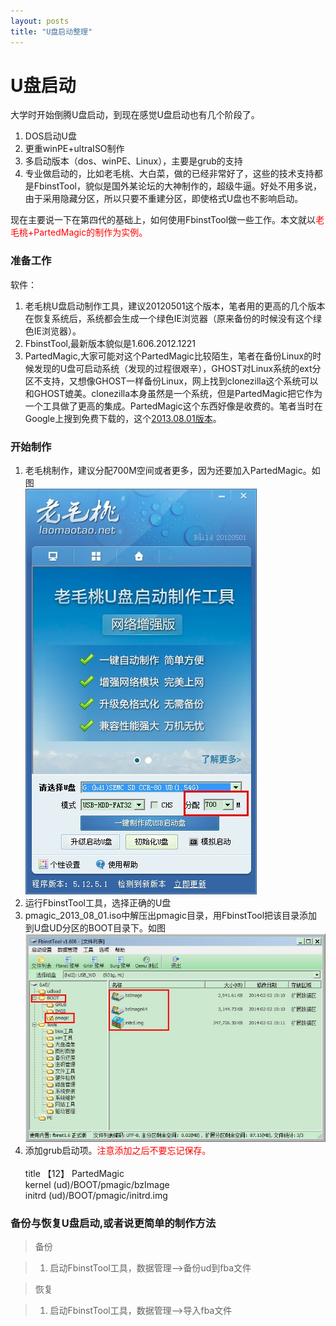 ```yaml
---
layout: posts
title: "U盘启动整理"
---
```


# U盘启动
大学时开始倒腾U盘启动，到现在感觉U盘启动也有几个阶段了。

1. DOS启动U盘
2. 更重winPE+ultraISO制作
3. 多启动版本（dos、winPE、Linux），主要是grub的支持
4. 专业做启动的，比如老毛桃、大白菜，做的已经非常好了，这些的技术支持都是FbinstTool，貌似是国外某论坛的大神制作的，超级牛逼。好处不用多说，由于采用隐藏分区，所以只要不重建分区，即使格式U盘也不影响启动。

现在主要说一下在第四代的基础上，如何使用FbinstTool做一些工作。本文就以<font color="red">老毛桃+PartedMagic的制作为实例。</font>

### 准备工作
软件：

1. 老毛桃U盘启动制作工具，建议20120501这个版本，笔者用的更高的几个版本在恢复系统后，系统都会生成一个绿色IE浏览器（原来备份的时候没有这个绿色IE浏览器）。
2. FbinstTool,最新版本貌似是1.606.2012.1221
3. PartedMagic,大家可能对这个PartedMagic比较陌生，笔者在备份Linux的时候发现的U盘可启动系统（发现的过程很艰辛），GHOST对Linux系统的ext分区不支持，又想像GHOST一样备份Linux，网上找到clonezilla这个系统可以和GHOST媲美。clonezilla本身虽然是一个系统，但是PartedMagic把它作为一个工具做了更高的集成。PartedMagic这个东西好像是收费的。笔者当时在Google上搜到免费下载的，这个[2013.08.01版本](http://www.majorgeeks.com/mg/getmirror/parted_magic,1.html)。

### 开始制作

1. 老毛桃制作，建议分配700M空间或者更多，因为还要加入PartedMagic。如图<br>![老毛桃](/images/U盘启动/老毛桃.jpg)
2. 运行FbinstTool工具，选择正确的U盘
3. pmagic_2013_08_01.iso中解压出pmagic目录，用FbinstTool把该目录添加到U盘UD分区的BOOT目录下。如图<br>![老毛桃](/images/U盘启动/大神工具.jpg)
4. 添加grub启动项。<font color="red">注意添加之后不要忘记保存。</font><br><br>
title 【12】 PartedMagic<br>
kernel (ud)/BOOT/pmagic/bzImage<br>
initrd (ud)/BOOT/pmagic/initrd.img<br>

### 备份与恢复U盘启动,或者说更简单的制作方法
>备份

>1. 启动FbinstTool工具，数据管理-->备份ud到fba文件

>恢复

>1. 启动FbinstTool工具，数据管理-->导入fba文件